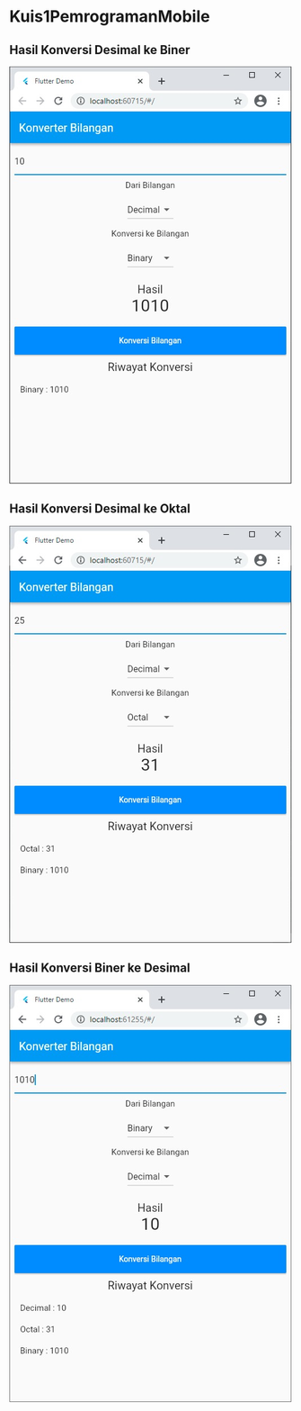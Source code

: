 # Kuis1PemrogramanMobile

## Hasil Konversi Desimal ke Biner
![1](images/DecimalToBinary.jpeg)

## Hasil Konversi Desimal ke Oktal
![2](images/DecimalToOctal.jpeg)

## Hasil Konversi Biner ke Desimal
![3](images/BinaryToDecimal.jpeg)
